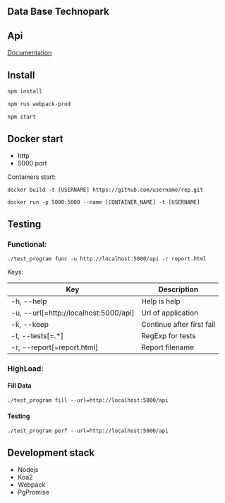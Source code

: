 ## Data Base Technopark

## Api

[Documentation](swagger.yml)

## Install

```sh
npm install
```

```sh
npm run webpack-prod
```

```sh
npm start
```

## Docker start

 * http
 * 5000 port

Containers start:

```
docker build -t [USERNAME] https://github.com/username/rep.git
```

```
docker run -p 5000:5000 --name [CONTAINER_NAME] -t [USERNAME]
```

## Testing

### Functional:

```
./test_program func -u http://localhost:5000/api -r report.html
```

Keys:

Key                                   | Description
---                                   | ---
-h, --help                            | Help is help
-u, --url[=http://localhost:5000/api] | Url of application
-k, --keep                            | Continue after first fail
-t, --tests[=.*]                      | RegExp for tests
-r, --report[=report.html]            | Report filename


### HighLoad:

#### Fill Data

```
./test_program fill --url=http://localhost:5000/api
```

#### Testing

```
./test_program perf --url=http://localhost:5000/api
```

## Development stack

- Nodejs
- Koa2
- Webpack
- PgPromise
